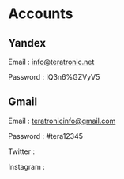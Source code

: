 # Accounts

## Yandex

Email : info@teratronic.net 

Password : IQ3n6%GZVyV5

## Gmail

Email : teratronicinfo@gmail.com

Password : \#tera12345

Twitter :

Instagram :









